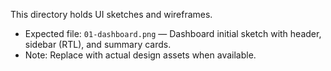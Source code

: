 This directory holds UI sketches and wireframes.

- Expected file: `01-dashboard.png` — Dashboard initial sketch with header, sidebar (RTL), and summary cards.
- Note: Replace with actual design assets when available.
